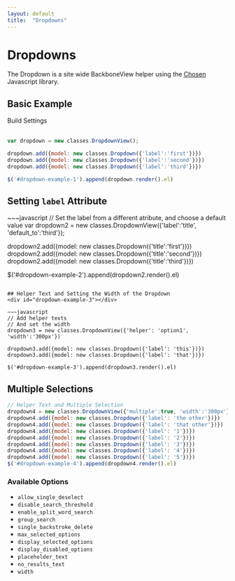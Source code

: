 ```yaml
---
layout: default
title:  "Dropdowns"
---
```


Dropdowns
======


The Dropdown is a site wide BackboneView helper using the [Chosen](http://harvesthq.github.io/chosen/) Javascript library.

## Basic Example

<div class="pull-left" id="dropdown-example-1"></div><div class="pull-left"><a class='btn'>Build Settings</a></div><div style="clear:both">&nbsp;</div>

~~~javascript
var dropdown = new classes.DropdownView();

dropdown.add({model: new classes.Dropdown({'label':'first'})})
dropdown.add({model: new classes.Dropdown({'label':'second'})})
dropdown.add({model: new classes.Dropdown({'label':'third'})})

$('#dropdown-example-1').append(dropdown.render().el)
~~~

## Setting `label` Attribute

<div id="dropdown-example-2"></div>
~~~javascript
// Set the label from a different atribute, and choose a default value
var dropdown2 = new classes.DropdownView({'label':'title', 'default_to':'third'});

dropdown2.add({model: new classes.Dropdown({'title':'first'})})
dropdown2.add({model: new classes.Dropdown({'title':'second'})})
dropdown2.add({model: new classes.Dropdown({'title':'third'})})

$('#dropdown-example-2').append(dropdown2.render().el)
~~~

## Helper Text and Setting the Width of the Dropdown
<div id="dropdown-example-3"></div>

~~~javascript
// Add helper texts
// And set the width
dropdown3 = new classes.DropdownView({'helper': 'option1', 'width':'300px'})

dropdown3.add({model: new classes.Dropdown({'label': 'this'})})
dropdown3.add({model: new classes.Dropdown({'label': 'that'})})

$('#dropdown-example-3').append(dropdown3.render().el)
~~~

## Multiple Selections

<div id="dropdown-example-4"></div>

~~~javascript
// Helper Text and Multiple Selection
dropdown4 = new classes.DropdownView({'multiple':true, 'width':'300px'})
dropdown4.add({model: new classes.Dropdown({'label': 'the other'})})
dropdown4.add({model: new classes.Dropdown({'label': 'that other'})})
dropdown4.add({model: new classes.Dropdown({'label': '1'})})
dropdown4.add({model: new classes.Dropdown({'label': '2'})})
dropdown4.add({model: new classes.Dropdown({'label': '3'})})
dropdown4.add({model: new classes.Dropdown({'label': '4'})})
dropdown4.add({model: new classes.Dropdown({'label': '5'})})
$('#dropdown-example-4').append(dropdown4.render().el)
~~~

### Available Options

- `allow_single_deselect`
- `disable_search_threshold`
- `enable_split_word_search`
- `group_search`
- `single_backstroke_delete`
- `max_selected_options`
- `display_selected_options`
- `display_disabled_options`
- `placeholder_text`
- `no_results_text`
- `width`

<script>
$(function () {
  var dropdown = new classes.DropdownView();

  dropdown.add({model: new classes.Dropdown({'label':'first'})})
  dropdown.add({model: new classes.Dropdown({'label':'second'})})
  dropdown.add({model: new classes.Dropdown({'label':'third'})})

  $('#dropdown-example-1').append(dropdown.render().el)

  // Set the label from a different atribute, and choose a default value
  window.dropdown2 = new classes.DropdownView({'label':'title', 'default_to':'third'});

  dropdown2.add({model: new classes.Dropdown({'title':'first'})})
  dropdown2.add({model: new classes.Dropdown({'title':'second'})})
  dropdown2.add({model: new classes.Dropdown({'title':'third'})})

  $('#dropdown-example-2').append(dropdown2.render().el)

  // Add helper texts
  // And set the width
  dropdown3 = new classes.DropdownView({'helper': 'option1', 'width':'300px'})

  dropdown3.add({model: new classes.Dropdown({'label': 'this'})})
  dropdown3.add({model: new classes.Dropdown({'label': 'that'})})

  $('#dropdown-example-3').append(dropdown3.render().el)

  // Helper Text and Multiple Selection
  dropdown4 = new classes.DropdownView({'multiple':true, 'width':'300px'})
  dropdown4.add({model: new classes.Dropdown({'label': 'the other'})})
  dropdown4.add({model: new classes.Dropdown({'label': 'that other'})})
  dropdown4.add({model: new classes.Dropdown({'label': '1'})})
  dropdown4.add({model: new classes.Dropdown({'label': '2'})})
  dropdown4.add({model: new classes.Dropdown({'label': '3'})})
  dropdown4.add({model: new classes.Dropdown({'label': '4'})})
  dropdown4.add({model: new classes.Dropdown({'label': '5'})})
  $('#dropdown-example-4').append(dropdown4.render().el)
})
</script>